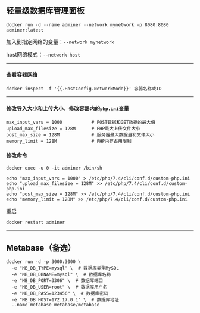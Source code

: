 ## 轻量级数据库管理面板

```
docker run -d --name adminer --network mynetwork -p 8080:8080 adminer:latest
```
加入到指定网络的变量：`--network mynetwork`

host网络模式：`--network host`

---

#### 查看容器网络
```
docker inspect -f '{{.HostConfig.NetworkMode}}' 容器名称或ID
```

---

#### 修改导入大小和上传大小，修改容器内的`php.ini`变量
```
max_input_vars = 1000           # POST数据和GET数据的最大值
upload_max_filesize = 128M      # PHP最大上传文件大小
post_max_size = 128M            # 服务器最大数据量和文件大小
memory_limit = 128M             # PHP内存占用限制
```

#### 修改命令
```
docker exec -u 0 -it adminer /bin/sh

echo "max_input_vars = 1000" > /etc/php/7.4/cli/conf.d/custom-php.ini
echo "upload_max_filesize = 128M" >> /etc/php/7.4/cli/conf.d/custom-php.ini
echo "post_max_size = 128M" >> /etc/php/7.4/cli/conf.d/custom-php.ini
echo "memory_limit = 128M" >> /etc/php/7.4/cli/conf.d/custom-php.ini
```
重启
```
docker restart adminer
```

---

## Metabase（备选）
```
docker run -d -p 3000:3000 \
  -e "MB_DB_TYPE=mysql" \  # 数据库类型MySQL
  -e "MB_DB_DBNAME=mysql" \  # 数据库名称
  -e "MB_DB_PORT=3306" \  # 数据库端口
  -e "MB_DB_USER=root" \  # 数据库用户名
  -e "MB_DB_PASS=123456" \  # 数据库密码
  -e "MB_DB_HOST=172.17.0.1" \  # 数据库地址
  --name metabase metabase/metabase
```
